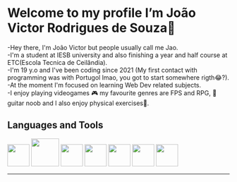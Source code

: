 # Welcome to my profile I’m João Victor Rodrigues de Souza👋

-Hey there, I'm João Victor but people usually call me Jao. <br>
-I'm a student at IESB university and also finishing a year and half course at ETC(Escola Tecnica de Ceilândia). <br>
-I'm 19 y.o and I've been coding since 2021 (My first contact with programming was with Portugol lmao, you got to start somewhere rigth😂?). <br>
-At the moment I'm focused on learning Web Dev related subjects. <br>
-I enjoy playing videogames 🎮 my favourite genres are FPS and RPG, 🎸guitar noob and I also enjoy physical exercises💪. <br>

## Languages and Tools

<div style="inline">
<img width="50px" src="https://cdn.jsdelivr.net/gh/devicons/devicon/icons/html5/html5-original.svg" />
<img width="63px" src="https://cdn.jsdelivr.net/gh/devicons/devicon/icons/css3/css3-original-wordmark.svg" />
<img width="50px" src="https://cdn.jsdelivr.net/gh/devicons/devicon/icons/javascript/javascript-original.svg" />
<img width="50px" src="https://cdn.jsdelivr.net/gh/devicons/devicon/icons/php/php-original.svg" />
<img width="50px" src="https://cdn.jsdelivr.net/gh/devicons/devicon/icons/python/python-original.svg" />
<img width="50px" src="https://cdn.jsdelivr.net/gh/devicons/devicon/icons/mysql/mysql-original.svg" />
<img width="50px" src="https://cdn.jsdelivr.net/gh/devicons/devicon/icons/git/git-original.svg" />
<hr>

<!---
JoaoVictorRS/JoaoVictorRS is a ✨ special ✨ repository because its `README.md` (this file) appears on your GitHub profile.
You can click the Preview link to take a look at your changes.
--->
